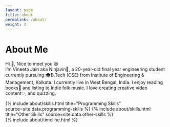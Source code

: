 ```yaml
---
layout: page
title: about
permalink: /about/
weight: 3
---
```


# **About Me**

Hi :wave:, Nice to meet you :smiley: <br>
I’m Vineeta Jain aka Ninjavin🥳, a 20-year-old final year engineering student currently pursuing 🎓B.Tech (CSE) from Institute of Engineering & Management, Kolkata.
I currently live in West Bengal, India. I enjoy reading books📗 and listing to Indie folk music. I love creating creative video content✨, and quizzing.

<div class="row">
{% include about/skills.html title="Programming Skills" source=site.data.programming-skills %}
{% include about/skills.html title="Other Skills" source=site.data.other-skills %}
</div>

<div class="row">
{% include about/timeline.html %}
</div>
